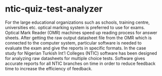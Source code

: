 # ntic-quiz-test-analyzer
For the large educational organizations such as schools, training centre, universities
etc. optical marking system is preferred to use for exams. Optical Mark Reader
(OMR) machines speed up reading process for answer sheets. After getting the raw
output datasheet file from the OMR which is connected to the computer system,
particular software is needed to evaluate the exam and give the reports in specific
formats. In the case study for Nigerian Turkish Int’l Colleges (NTIC) software has
been designed for analyzing raw datasheets for multiple choice tests. Software gives
accurate reports for all NTIC branches on time in order to reduce feedback time to
increase the efficiency of feedback.
